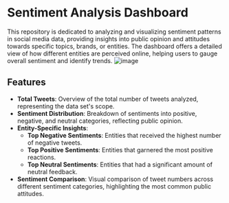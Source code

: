 
# Sentiment Analysis Dashboard

This repository is dedicated to analyzing and visualizing sentiment patterns in social media data, providing insights into public opinion and attitudes towards specific topics, brands, or entities. The dashboard offers a detailed view of how different entities are perceived online, helping users to gauge overall sentiment and identify trends.
![image](https://github.com/user-attachments/assets/828a7204-e224-463b-a528-21c7497fc744)

## Features

- **Total Tweets**: Overview of the total number of tweets analyzed, representing the data set's scope.
- **Sentiment Distribution**: Breakdown of sentiments into positive, negative, and neutral categories, reflecting public opinion.
- **Entity-Specific Insights**:
  - **Top Negative Sentiments**: Entities that received the highest number of negative tweets.
  - **Top Positive Sentiments**: Entities that garnered the most positive reactions.
  - **Top Neutral Sentiments**: Entities that had a significant amount of neutral feedback.
- **Sentiment Comparison**: Visual comparison of tweet numbers across different sentiment categories, highlighting the most common public attitudes.

